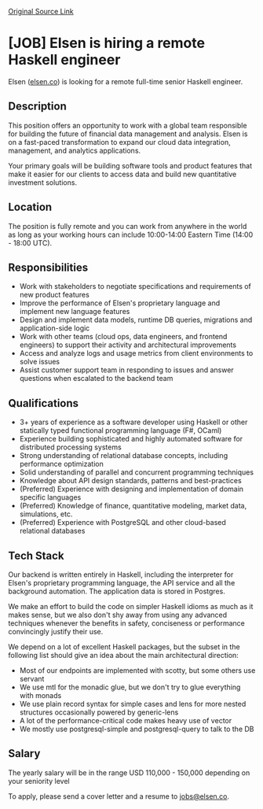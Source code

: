 [Original Source Link](https://www.reddit.com/r/haskell/comments/j7kl2l/job_elsen_is_hiring_a_remote_haskell_engineer/)

# [JOB] Elsen is hiring a remote Haskell engineer

Elsen ([elsen.co](https://elsen.co)) is looking for a remote full-time senior Haskell engineer.

## Description

This position offers an opportunity to work with a global team responsible for building the future of financial data management and analysis. Elsen is on a fast-paced transformation to expand our cloud data integration, management, and analytics applications.

Your primary goals will be building software tools and product features that make it easier for our clients to access data and build new quantitative investment solutions.

## Location

The position is fully remote and you can work from anywhere in the world as long as your working hours can include 10:00-14:00 Eastern Time (14:00 - 18:00 UTC).

## Responsibilities

* Work with stakeholders to negotiate specifications and requirements of new product features
* Improve the performance of Elsen's proprietary language and implement new language features
* Design and implement data models, runtime DB queries, migrations and application-side logic
* Work with other teams (cloud ops, data engineers, and frontend engineers) to support their activity and architectural improvements
* Access and analyze logs and usage metrics from client environments to solve issues
* Assist customer support team in responding to issues and answer questions when escalated to the backend team

## Qualifications

* 3+ years of experience as a software developer using Haskell or other statically typed functional programming language (F#, OCaml)
* Experience building sophisticated and highly automated software for distributed processing systems
* Strong understanding of relational database concepts, including performance optimization
* Solid understanding of parallel and concurrent programming techniques
* Knowledge about API design standards, patterns and best-practices
* (Preferred) Experience with designing and implementation of domain specific languages
* (Preferred) Knowledge of finance, quantitative modeling, market data, simulations, etc.
* (Preferred) Experience with PostgreSQL and other cloud-based relational databases

## Tech Stack

Our backend is written entirely in Haskell, including the interpreter for Elsen's proprietary programming language, the API service and all the background automation. The application data is stored in Postgres.

We make an effort to build the code on simpler Haskell idioms as much as it makes sense, but we also don't shy away from using any advanced techniques whenever the benefits in safety, conciseness or performance convincingly justify their use.

We depend on a lot of excellent Haskell packages, but the subset in the following list should give an idea about the main architectural direction:

* Most of our endpoints are implemented with scotty, but some others use servant
* We use mtl for the monadic glue, but we don't try to glue everything with monads
* We use plain record syntax for simple cases and lens for more nested structures occasionally powered by generic-lens
* A lot of the performance-critical code makes heavy use of vector
* We mostly use postgresql-simple and postgresql-query to talk to the DB

## Salary

The yearly salary will be in the range USD 110,000 - 150,000 depending on your seniority level

To apply, please send a cover letter and a resume to [jobs@elsen.co](mailto:jobs@elsen.co).
